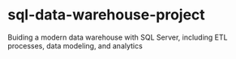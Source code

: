 # sql-data-warehouse-project
Buiding a modern data warehouse with SQL Server, including ETL processes, data modeling, and analytics
